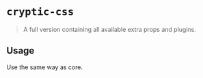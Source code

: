 # `cryptic-css`

> A full version containing all available extra props and plugins.

## Usage

Use the same way as core.
